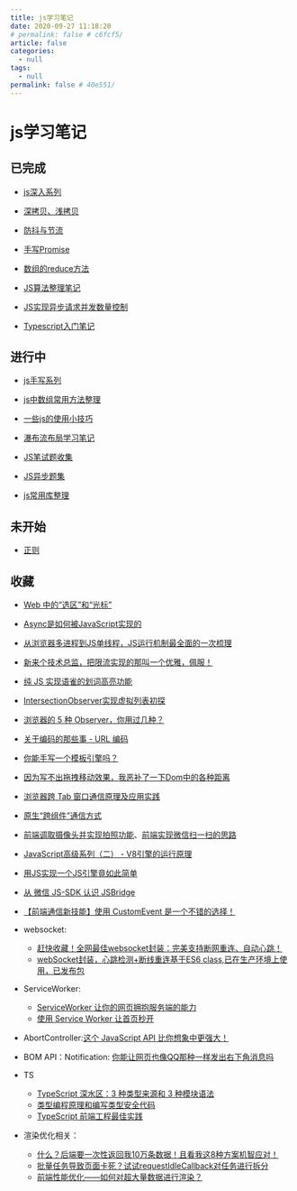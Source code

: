 ```yaml
---
title: js学习笔记
date: 2020-09-27 11:18:20
# permalink: false # c6fcf5/
article: false
categories: 
  - null
tags: 
  - null
permalink: false # 40e551/
---
```


# js学习笔记

## 已完成

- [js深入系列](./depth.html)
- [深拷贝、浅拷贝](./js-copy.html)
- [防抖与节流](./debounce-throttle.html)
- [手写Promise](./promise.html)
- [数组的reduce方法](./array-reduce.html)
- [JS算法整理笔记](./arithmetic.html)
- [JS实现异步请求并发数量控制](./multi-fetch.html)

- [Typescript入门笔记](./ts.html)



## 进行中


- [js手写系列](./handle-codes.html)
- [js中数组常用方法整理](./array-methods.html)
- [一些js的使用小技巧](./js-skills.html)
- [瀑布流布局学习笔记](./waterfall.html)



- [JS笔试题收集](./js-interview.html)
- [JS异步题集](./async-interview.html)

- [js常用库整理](./web.html)



## 未开始

- [正则](./regexp.html)




## 收藏

- [Web 中的“选区”和“光标”](https://mp.weixin.qq.com/s/EgWOcjLldO5VQrto5XYNJQ)
- [Async是如何被JavaScript实现的](https://juejin.cn/post/7069317318332907550)
- [从浏览器多进程到JS单线程，JS运行机制最全面的一次梳理](https://segmentfault.com/a/1190000012925872)
- [新来个技术总监，把限流实现的那叫一个优雅，佩服！](https://juejin.cn/post/7145435951899574302)
- [纯 JS 实现语雀的划词高亮功能](https://juejin.cn/post/7140078451205079054)

- [IntersectionObserver实现虚拟列表初探](http://zoo.zhengcaiyun.cn/blog/article/intersectionobserver)
- [浏览器的 5 种 Observer，你用过几种？](https://zhuanlan.zhihu.com/p/467452575)

- [关于编码的那些事 - URL 编码](https://mp.weixin.qq.com/s/QQEq-_84SxcLzAbRHSuYVw)
- [你能手写一个模板引擎吗？](https://juejin.cn/post/7207697872706486328)

- [因为写不出拖拽移动效果，我恶补了一下Dom中的各种距离](https://juejin.cn/post/7225206098692407355)

- [浏览器跨 Tab 窗口通信原理及应用实践](https://juejin.cn/post/7306040473542213644)
- [原生“跨组件”通信方式](https://mp.weixin.qq.com/s/xNgTM1OCh4djQjfC0dYGjA)

- [前端调取摄像头并实现拍照功能](https://juejin.cn/post/7289662055183597603)、[前端实现微信扫一扫的思路](https://juejin.cn/post/7290813210276724771)

- [JavaScript高级系列（二） - V8引擎的运行原理](https://mp.weixin.qq.com/s/PauB4N6qgd02vVYkGQa3Ag)

- [用JS实现一个JS引擎竟如此简单](https://juejin.cn/post/7205517870976270394)

- [从 微信 JS-SDK 认识 JSBridge](https://juejin.cn/post/7199297355748458551)

- [【前端通信新技能】使用 CustomEvent 是一个不错的选择！](https://juejin.cn/post/7419127047538655259)


- websocket:
  - [赶快收藏！全网最佳websocket封装：完美支持断网重连、自动心跳！](https://juejin.cn/post/7371365854012276747)
  - [webSocket封装，心跳检测+断线重连基于ES6 class,已在生产环境上使用，已发布包](https://juejin.cn/post/7434406493698785295)

- ServiceWorker: 
  - [ServiceWorker 让你的网页拥抱服务端的能力](https://juejin.cn/post/7165893682132959245)
  - [使用 Service Worker 让首页秒开](https://juejin.cn/post/7443159206318686246)


- AbortController:[这个 JavaScript API 比你想象中更强大！](https://mp.weixin.qq.com/s/m9jV0gENV1GDiv1MHC5sWQ)
- BOM API：Notification: [你能让网页也像QQ那种一样发出右下角消息吗](https://juejin.cn/post/7402781955077095474)

- TS
  - [TypeScript 深水区：3 种类型来源和 3 种模块语法](https://juejin.cn/post/7111112135903543332)
  - [类型编程原理和编写类型安全代码](https://mp.weixin.qq.com/s/-Use3prQiTvB2U0itEXNuQ)
  - [TypeScript 前端工程最佳实践](https://mp.weixin.qq.com/s/885xoPsAMivkkHRpO3FWzw)


- 渲染优化相关：
  - [什么？后端要一次性返回我10万条数据！且看我这8种方案机智应对！](https://juejin.cn/post/7205101745936416829)
  - [批量任务导致页面卡死？试试requestIdleCallback对任务进行拆分](https://juejin.cn/post/7221793823705268284)
  - [前端性能优化——如何对超大量数据进行渲染？](https://juejin.cn/post/7424430441375055881)

